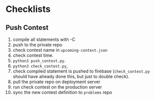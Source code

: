 # Checklists

## Push Contest
1. compile all statements with -C
1. push to the private repo
1. check contest name in `upcoming-contest.json`
1. check contest time.
1. `python3 push_contest.py`.
1. `python3 check_contest.py`,
1. check compiled statement is pushed to firebase (`check_contest.py` should have already done this, but just to double check).
1. pull the private repo on deployment server
1. run check contest on the production server
1. sync the new contest definition to `problems` repo